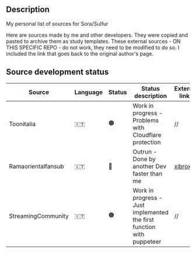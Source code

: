 ## Description
My personal list of sources for Sora/Sulfur

Here are sources made by me and other developers.
They were copied and pasted to archive them as study templates.
These external sources - ON THIS SPECIFIC REPO - do not work, they need to be modified to do so.
I included the link that goes back to the original author's page.

## Source development status

| Source | Language | Status | Status description | External links |
|-----------|-----------|-----------|-----------|-----------|
| Toonitalia | 🇮🇹 | :orange_circle: | Work in progress - Problems with Cloudflare protection | //  |
| Ramaorientalfansub | 🇮🇹 | :large_blue_circle: | Outrun - Done by another Dev faster than me | [xibrox](https://github.com/xibrox/sora-movie-module/tree/main/ramaorientalfansub)  |
| StreamingCommunity | 🇮🇹 | :orange_circle: | Work in progress - Just implemented the first function with puppeteer | //  |
